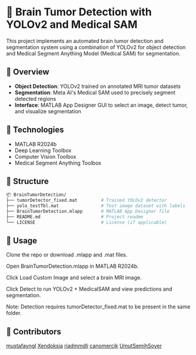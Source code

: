 # 🧠 Brain Tumor Detection with YOLOv2 and Medical SAM

This project implements an automated brain tumor detection and segmentation system using a combination of YOLOv2 for object detection and Medical Segment Anything Model (Medical SAM) for segmentation.

## 📌 Overview

- **Object Detection**: YOLOv2 trained on annotated MRI tumor datasets
- **Segmentation**: Meta AI's Medical SAM used to precisely segment detected regions
- **Interface**: MATLAB App Designer GUI to select an image, detect tumor, and visualize segmentation

## 🔧 Technologies

- MATLAB R2024b
- Deep Learning Toolbox
- Computer Vision Toolbox
- Medical Segment Anything Toolbox

## 📁 Structure

```bash
📦 BrainTumorDetection/
├── tumorDetector_fixed.mat         # Trained YOLOv2 detector
├── yolo_testTbl.mat                # Test image dataset with labels
├── BrainTumorDetection.mlapp       # MATLAB App Designer file
├── README.md                       # Project readme
└── LICENSE                         # License (if applicable)
```
## 🚀 Usage
Clone the repo or download .mlapp and .mat files.

Open BrainTumorDetection.mlapp in MATLAB R2024b.

Click Load Custom Image and select a brain MRI image.

Click Detect to run YOLOv2 + MedicalSAM and view predictions and segmentation.

Note: Detection requires tumorDetector_fixed.mat to be present in the same folder.

## 👥 Contributors
[mustafayngl](https://github.com/mustafayngl)
[Xendoksia](https://github.com/Xendoksia)
[riadmmdli](https://github.com/riadmmdli)
[canomercik](https://github.com/canomercik)
[UmutSemihSoyer](https://github.com/UmutSemihSoyer)






